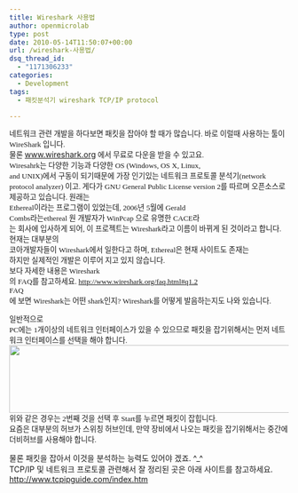 ```yaml
---
title: Wireshark 사용법
author: openmicrolab
type: post
date: 2010-05-14T11:50:07+00:00
url: /wireshark-사용법/
dsq_thread_id:
  - "1171306233"
categories:
  - Development
tags:
  - 패킷분석기 wireshark TCP/IP protocol

---
```

<span style="font-size: 10pt;"><span style="font-family: Gulim;"><span style="font-size: 10pt;">네트워크 관련 개발을 하다보면 패킷을 잡아야 할 때가 많습니다. 바로 이럴때 사용하는 툴이 WireShark 입니다.</span></span></span>  
<span style="font-size: 10pt;"><span style="font-family: Gulim;"><span style="font-size: 10pt;">물론 </span></span></span><a title="[http://www.wireshark.org]로 이동합니다." target="_blank" href="http://www.wireshark.org"><span style="font-size: 10pt;"><span style="font-family: Gulim;"><span style="font-size: 10pt;">www.wireshark.org</span></span></span></a><span style="font-size: 10pt;"><span style="font-family: Gulim;"><span style="font-size: 10pt;"> 에서 무료로 다운을 받을 수 있고요.</span></span></span><span style="font-size: 10pt;"><span style="font-family: Gulim;"><span style="font-size: 10pt;"><br /> Wiresahrk는 다양한 기능과 다양한 OS (Windows, OS X, Linux,<br /> and UNIX)에서 구동이 되기때문에 가장 인기있는 네트워크 프로토콜 분석기(network protocol analyzer) 이고. 게다가 GNU General Public License version 2를 따르며 오픈소스로 제공하고 있습니다. 원래는<br /> Ethereal이라는 프로그램이 있었는데, </span></span></span><span><span style="font-size: 10pt;"><span style="font-family: Gulim;"><span style="font-size: 10pt;">2006</span></span></span></span><span style="font-size: 10pt;"><span style="font-family: Gulim;"><span style="font-size: 10pt;">년 </span></span></span><span><span style="font-size: 10pt;"><span style="font-family: Gulim;"><span style="font-size: 10pt;">5</span></span></span></span><span style="font-size: 10pt;"><span style="font-family: Gulim;"><span style="font-size: 10pt;">월에 </span></span></span><span><span style="font-size: 10pt;"><span style="font-family: Gulim;"><span style="font-size: 10pt;">Gerald<br /> Combs</span></span></span></span><span style="font-size: 10pt;"><span style="font-family: Gulim;"><span style="font-size: 10pt;">라는</span></span></span><span><span style="font-size: 10pt;"><span style="font-family: Gulim;"><span style="font-size: 10pt;">ethereal 원</span></span></span></span><span style="font-size: 10pt;"><span style="font-family: Gulim;"><span style="font-size: 10pt;"> 개발자가 </span></span></span><span><span style="font-size: 10pt;"><span style="font-family: Gulim;"><span style="font-size: 10pt;">WinPcap</span></span></span></span><span style="font-size: 10pt;"><span style="font-family: Gulim;"><span style="font-size: 10pt;"> 으로 유명한 </span></span></span><span><span style="font-size: 10pt;"><span style="font-family: Gulim;"><span style="font-size: 10pt;">CACE</span></span></span></span><span style="font-size: 10pt;"><span style="font-family: Gulim;"><span style="font-size: 10pt;">라<br /> 는 회사에 입사하게 되어</span></span></span><span><span style="font-size: 10pt;"><span style="font-family: Gulim;"><span style="font-size: 10pt;">, 이 프로젝트는 Wireshark라고 이름이 바뀌게 된 것이라고 합니다. 현재는 대부분의<br /> 코아개발자들이 Wireshark에서 일한다고 하며</span></span></span></span><span><span style="font-size: 10pt;"><span style="font-family: Gulim;"><span style="font-size: 10pt;">, Ethereal</span></span></span></span><span style="font-size: 10pt;"><span style="font-family: Gulim;"><span style="font-size: 10pt;">은 현재 사이트도 존재는<br /> 하지만 실제적인 개발은 이루어 지고 있지 않습니다.</span></span></span><span><span style="font-size: 10pt;"><span style="font-family: Gulim;"><span style="font-size: 10pt;"><br /> 보다 자세한 내용은&nbsp;</span></span></span></span><span><span style="font-size: 10pt;"><span style="font-family: Gulim;"><span style="font-size: 10pt;">Wireshark<br /> 의 FAQ를 참고하세요.</span></span></span></span><span style="font-size: 10pt;"><span style="font-family: Gulim;"><span style="font-size: 10pt;"> </span></span></span>[<span style="font-size: 10pt;"><span style="font-family: Gulim;"><span style="font-size: 10pt;">http://www.wireshark.org/faq.html#q1.2</span></span></span>][1]<span style="font-family: Gulim;"><span style="font-size: 10pt;"><span style="text-decoration: underline;"><br /> </span>FAQ<br /> 에 보면 Wireshark는 어떤 shark인지? Wireshark를 어떻게 발음하는지도 나와 있습니다. 🙂</p> 

<p>
  </span></span><span style="font-family: Gulim;"><span style="font-size: 10pt;">일반적으로<br /> PC에는 1개이상의 네트워크 인터페이스가 있을 수 있으므로</span></span><span style="font-family: Gulim;"><span style="font-size: 10pt;"> 패킷을 잡기위해서는 먼저 네트워크 인터페이스를 선택을 해야 합니다.<br /> <img loading="lazy" src="/images/1/cfile28.uf.172151144BED377D22DB92.jpg" class="aligncenter" width="680" height="122" alt="" filename="Wireshark_1.jpg" filemime="image/jpeg" /><br /> 위와 같은 경우는 2번째 것을 선택 후 Start를 누르면 패킷이 잡힙니다. <br /> 요즘은 대부분의 허브가 스위칭 허브인데, 만약 장비에서 나오는 패킷을 잡기위해서는 중간에 더비허브를 사용해야 합니다.</p> 
  
  <p>
    물론 패킷을 잡아서 이것을 분석하는 능력도 있어야 겠죠. ^_^<br /> TCP/IP 및 네트워크 프로토콜 관련해서 잘 정리된 곳은 아래 사이트를 참고하세요.<br /> <a title="[http://www.tcpipguide.com/index.htm]로 이동합니다." target="_blank" href="http://www.tcpipguide.com/index.htm">http://www.tcpipguide.com/index.htm</a>
  </p>
  
  <p>
    </span></span>
  </p>
  
  <p>
    <span style="font-size: 10pt;"></span>
  </p>
  
  <p>
  </p>

 [1]: http://www.wireshark.org/faq.html#q1.2